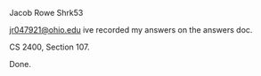Jacob Rowe
Shrk53

jr047921@ohio.edu
ive recorded my answers on the answers doc.

CS 2400, Section 107.

Done.
